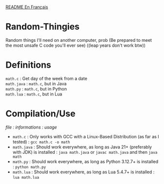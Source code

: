 [README En Français](https://github.com/Unikamo/Random-Thingies/blob/main/frREADME.md)

# Random-Thingies
Random things I'll need on another computer, prob
(Be prepared to meet the most unsafe C code you'll ever see)
((leap years don't work btw))

# Definitions
`math.c` : Get day of the week from a date\
`math.java` : `math.c`, but in Java\
`math.py` : `math.c`, but in Python\
`math.lua` : `math.c`, but in Lua

# Compilation/Use
*file : informations : usage*

+ `math.c` : Only works with GCC with a Linux-Based Distribution (as far as I tested) : `gcc math.c -o math`
+ `math.java` : Should work everywhere, as long as Java 21+ (preferably with JDK) is installed : `java math.java` or `javac math.java` and then `java math`
+ `math.py` : Should work everywhere, as long as Python 3.12.7+ is installed : `python math.py`
+ `math.lua` : Should work everywhere, as long as Lua 5.4.7+ is installed : `lua math.lua`
